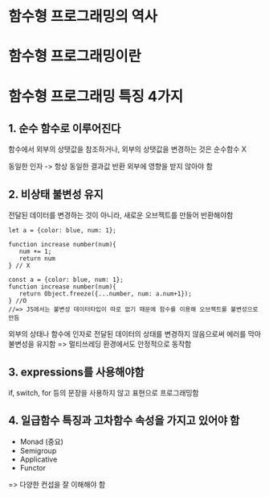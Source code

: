 # 함수형 프로그래밍의 역사

# 함수형 프로그래밍이란

# 함수형 프로그래밍 특징 4가지

## 1. 순수 함수로 이루어진다

함수에서 외부의 상탯값을 참조하거나, 외부의 상탯값을 변경하는 것은 순수함수 X

동일한 인자 -> 항상 동일한 결과값 반환
외부에 영향을 받지 않아야 함

## 2. 비상태 불변성 유지
전달된 데이터를 변경하는 것이 아니라, 새로운 오브젝트를 만들어 반환해야함

 ```JS
let a = {color: blue, num: 1};

function increase number(num){
    num += 1;
    return num
} // X

const a = {color: blue, num: 1};
function increase number(num){
    return Object.freeze({...number, num: a.num+1});
} //O
//=> JS에서는 불변성 데이터타입이 따로 없기 때문에 함수를 이용해 오브젝트를 불변성으로 만듬
 ```
 외부의 상태나 함수에 인자로 전달된 데이터의 상태를 변경하지 않음으로써 에러를 막아 불변성을 유지함
=> 멀티쓰레딩 환경에서도 안정적으로 동작함

## 3. expressions를 사용해야함

if, switch, for 등의 문장을 사용하지 않고 
표현으로 프로그래밍함

## 4. 일급함수 특징과 고차함수 속성을 가지고 있어야 함

- Monad (중요)
- Semigroup
- Applicative
- Functor

=> 다양한 컨섭을 잘 이해해야 함

